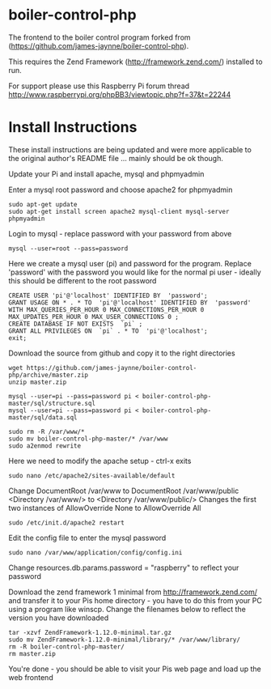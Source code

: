 boiler-control-php
==================
The frontend to the boiler control program forked from (https://github.com/james-jaynne/boiler-control-php).

This requires the Zend Framework (http://framework.zend.com/) installed to run.

For support please use this Raspberry Pi forum thread http://www.raspberrypi.org/phpBB3/viewtopic.php?f=37&t=22244

Install Instructions
==================

These install instructions are being updated and were more applicable to the original author's README file ... mainly should be ok though.

Update your Pi and install apache, mysql and phpmyadmin

Enter a mysql root password and choose apache2 for phpmyadmin
<pre><code>sudo apt-get update
sudo apt-get install screen apache2 mysql-client mysql-server phpmyadmin
</code></pre>

Login to mysql - replace password with your password from above
<pre><code>mysql --user=root --pass=password
</code></pre>

Here we create a mysql user (pi) and password for the program. Replace 'password' with the password you would like for the normal pi user - ideally this should be different to the root password
<pre><code>CREATE USER 'pi'@'localhost' IDENTIFIED BY  'password';
GRANT USAGE ON * . * TO  'pi'@'localhost' IDENTIFIED BY  'password' WITH MAX_QUERIES_PER_HOUR 0 MAX_CONNECTIONS_PER_HOUR 0 MAX_UPDATES_PER_HOUR 0 MAX_USER_CONNECTIONS 0 ;
CREATE DATABASE IF NOT EXISTS  `pi` ;
GRANT ALL PRIVILEGES ON  `pi` . * TO  'pi'@'localhost';
exit;
</code></pre>

Download the source from github and copy it to the right directories

<pre><code>wget https://github.com/james-jaynne/boiler-control-php/archive/master.zip
unzip master.zip

mysql --user=pi --pass=password pi &lt; boiler-control-php-master/sql/structure.sql
mysql --user=pi --pass=password pi &lt; boiler-control-php-master/sql/data.sql

sudo rm -R /var/www/*
sudo mv boiler-control-php-master/* /var/www
sudo a2enmod rewrite
</code></pre>

Here we need to modify the apache setup - ctrl-x exits

<pre><code>sudo nano /etc/apache2/sites-available/default
</code></pre>
Change DocumentRoot /var/www to DocumentRoot /var/www/public
<Directory /var/www/> to <Directory /var/www/public/>
Changes the first two instances of AllowOverride None to AllowOverride All

<pre><code>sudo /etc/init.d/apache2 restart
</code></pre>

Edit the config file to enter the mysql password
<pre><code>sudo nano /var/www/application/config/config.ini
</code></pre>
Change resources.db.params.password = "raspberry" to reflect your password

Download the zend framework 1 minimal from http://framework.zend.com/ and transfer it to your Pis home directory - you have to do this from your PC using a program like winscp.
Change the filenames below to reflect the version you have downloaded
<pre><code>tar -xzvf ZendFramework-1.12.0-minimal.tar.gz
sudo mv ZendFramework-1.12.0-minimal/library/* /var/www/library/
rm -R boiler-control-php-master/
rm master.zip
</code></pre>

You're done - you should be able to visit your Pis web page and load up the web frontend
